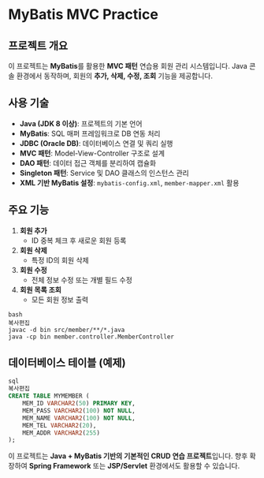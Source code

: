 # MyBatis MVC Practice

## 프로젝트 개요

이 프로젝트는 **MyBatis**를 활용한 **MVC 패턴** 연습용 회원 관리 시스템입니다. Java 콘솔 환경에서 동작하며, 회원의 **추가, 삭제, 수정, 조회** 기능을 제공합니다.

## 사용 기술

- **Java (JDK 8 이상)**: 프로젝트의 기본 언어
- **MyBatis**: SQL 매퍼 프레임워크로 DB 연동 처리
- **JDBC (Oracle DB)**: 데이터베이스 연결 및 쿼리 실행
- **MVC 패턴**: Model-View-Controller 구조로 설계
- **DAO 패턴**: 데이터 접근 객체를 분리하여 캡슐화
- **Singleton 패턴**: Service 및 DAO 클래스의 인스턴스 관리
- **XML 기반 MyBatis 설정**: `mybatis-config.xml`, `member-mapper.xml` 활용

## 주요 기능

1. **회원 추가**
    - ID 중복 체크 후 새로운 회원 등록
2. **회원 삭제**
    - 특정 ID의 회원 삭제
3. **회원 수정**
    - 전체 정보 수정 또는 개별 필드 수정
4. **회원 목록 조회**
    - 모든 회원 정보 출력

```
bash
복사편집
javac -d bin src/member/**/*.java
java -cp bin member.controller.MemberController

```

## 데이터베이스 테이블 (예제)

```sql
sql
복사편집
CREATE TABLE MYMEMBER (
    MEM_ID VARCHAR2(50) PRIMARY KEY,
    MEM_PASS VARCHAR2(100) NOT NULL,
    MEM_NAME VARCHAR2(100) NOT NULL,
    MEM_TEL VARCHAR2(20),
    MEM_ADDR VARCHAR2(255)
);

```

이 프로젝트는 **Java + MyBatis 기반의 기본적인 CRUD 연습 프로젝트**입니다. 향후 확장하여 **Spring Framework** 또는 **JSP/Servlet** 환경에서도 활용할 수 있습니다.
